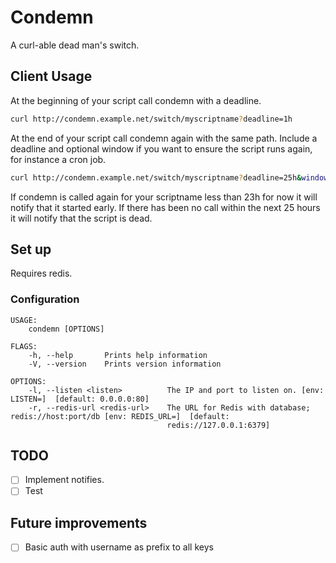 Condemn
=======

A curl-able dead man's switch.

Client Usage
------------

At the beginning of your script call condemn with a deadline.

```bash
curl http://condemn.example.net/switch/myscriptname?deadline=1h
```

At the end of your script call condemn again with the same path. Include a deadline and optional window if you want to ensure the script runs again, for instance a cron job.

```bash
curl http://condemn.example.net/switch/myscriptname?deadline=25h&window=2h
```

If condemn is called again for your scriptname less than 23h for now it will notify that it started early. If there has been no call within the next 25 hours it will notify that the script is dead.

Set up
------

Requires redis.

### Configuration

```
USAGE:
    condemn [OPTIONS]

FLAGS:
    -h, --help       Prints help information
    -V, --version    Prints version information

OPTIONS:
    -l, --listen <listen>          The IP and port to listen on. [env: LISTEN=]  [default: 0.0.0.0:80]
    -r, --redis-url <redis-url>    The URL for Redis with database; redis://host:port/db [env: REDIS_URL=]  [default:
                                   redis://127.0.0.1:6379]
```

TODO
----

- [ ] Implement notifies.
- [ ] Test

Future improvements
-------------------

- [ ] Basic auth with username as prefix to all keys
